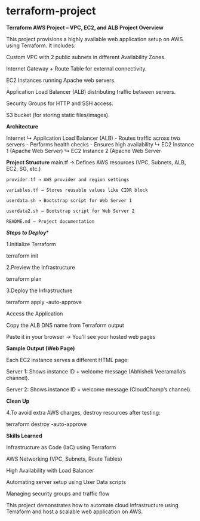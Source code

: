 # terraform-project
****Terraform AWS Project – VPC, EC2, and ALB****
****Project Overview****

This project provisions a highly available web application setup on AWS using Terraform.
It includes:

Custom VPC with 2 public subnets in different Availability Zones.

Internet Gateway + Route Table for external connectivity.

EC2 Instances running Apache web servers.

Application Load Balancer (ALB) distributing traffic between servers.

Security Groups for HTTP and SSH access.

S3 bucket (for storing static files/images).

****Architecture****
 

 Internet
  ↳  Application Load Balancer (ALB)
    - Routes traffic across two servers
    - Performs health checks
    - Ensures high availability
       ↳  EC2 Instance 1 (Apache Web Server)
       ↳  EC2 Instance 2 (Apache Web Server


 ****Project Structure****
    main.tf → Defines AWS resources (VPC, Subnets, ALB, EC2, SG, etc.)

    provider.tf → AWS provider and region settings

    variables.tf → Stores reusable values like CIDR block

    userdata.sh → Bootstrap script for Web Server 1

    userdata2.sh → Bootstrap script for Web Server 2

    README.md → Project documentation

***Steps to Deploy****

1.Initialize Terraform

  terraform init

2.Preview the Infrastructure

  terraform plan

3.Deploy the Infrastructure

  terraform apply -auto-approve


Access the Application

Copy the ALB DNS name from Terraform output

Paste it in your browser → You’ll see your hosted web pages

****Sample Output (Web Page)****

Each EC2 instance serves a different HTML page:

Server 1: Shows instance ID + welcome message (Abhishek Veeramalla’s channel).

Server 2: Shows instance ID + welcome message (CloudChamp’s channel).

 ****Clean Up****

4.To avoid extra AWS charges, destroy resources after testing:

  terraform destroy -auto-approve

****Skills Learned****

Infrastructure as Code (IaC) using Terraform

AWS Networking (VPC, Subnets, Route Tables)

High Availability with Load Balancer

Automating server setup using User Data scripts

Managing security groups and traffic flow

  This project demonstrates how to automate cloud infrastructure using Terraform and host a scalable web application on AWS.
